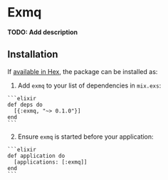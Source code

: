 # Exmq

**TODO: Add description**

## Installation

If [available in Hex](https://hex.pm/docs/publish), the package can be installed as:

  1. Add `exmq` to your list of dependencies in `mix.exs`:

    ```elixir
    def deps do
      [{:exmq, "~> 0.1.0"}]
    end
    ```

  2. Ensure `exmq` is started before your application:

    ```elixir
    def application do
      [applications: [:exmq]]
    end
    ```
